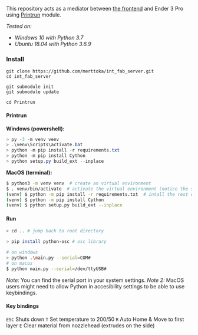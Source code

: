 
This repository acts as a mediator between [the frontend](https://github.com/merttoka/int_fab_frontend.git) and Ender 3 Pro using [Printrun](https://github.com/kliment/Printrun) module. 

*Tested on:*
- *Windows 10 with Python 3.7*
- *Ubuntu 18.04 with Python 3.6.9* 

### Install
```
git clone https://github.com/merttoka/int_fab_server.git
cd int_fab_server

git submodule init
git submodule update

cd Printrun 
```

#### Printrun 
**Windows (powershell):**
```powershell
> py -3 -m venv venv
> .\venv\Scripts\activate.bat
> python -m pip install -r requirements.txt
> python -m pip install Cython
> python setup.py build_ext --inplace
```

**MacOS (terminal):**
```bash
$ python3 -m venv venv  # create an virtual environment
$ . venv/bin/activate  # activate the virtual environment (notice the space after the dot)
(venv) $ python -m pip install -r requirements.txt  # intall the rest of dependencies
(venv) $ python -m pip install Cython
(venv) $ python setup.py build_ext --inplace
```

#### Run 
```bash
> cd .. # jump back to root directory

> pip install python-osc # osc library

# on windows
> python .\main.py --serial=COM#
# on macos
$ python main.py --serial=/dev/ttyUSB#
```

*Note:* You can find the serial port in your system settings.
*Note 2:* MacOS users might need to allow Python in accesibility settings to be able to use keybindings.

#### Key bindings
`ESC` Shuts down
`T`   Set temperature to 200/50
`R`   Auto Home & Move to first layer
`E`   Clear material from nozzlehead (extrudes on the side)

